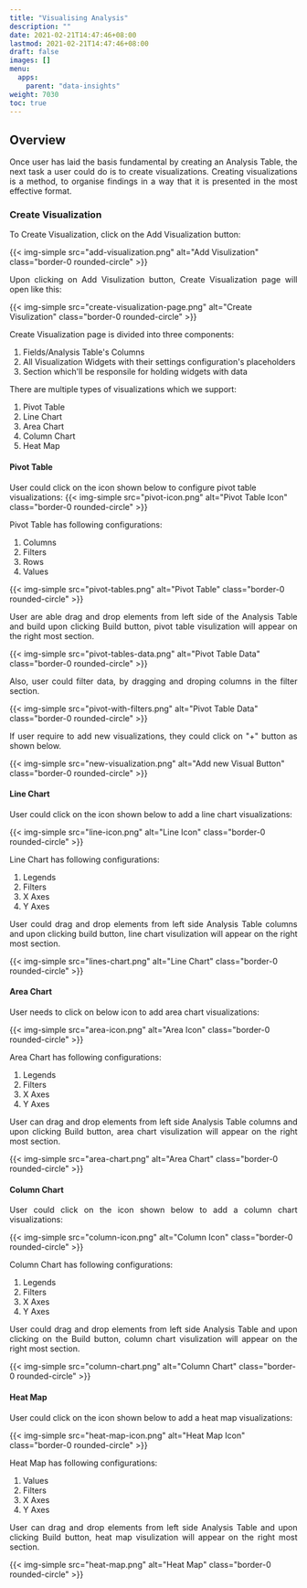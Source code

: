 ```yaml
---
title: "Visualising Analysis"
description: ""
date: 2021-02-21T14:47:46+08:00
lastmod: 2021-02-21T14:47:46+08:00
draft: false
images: []
menu:
  apps:
    parent: "data-insights"
weight: 7030
toc: true
---
```


## Overview
<p style="text-align: justify;">
Once user has laid the basis fundamental by creating an Analysis Table, the next task a user could do is to create visualizations.
Creating visualizations is a method, to organise findings in a way that it is presented in the most effective format. 
</p>

### Create Visualization

To Create Visualization, click on the Add Visualization button:

{{< img-simple src="add-visualization.png" alt="Add Visulization" class="border-0 rounded-circle" >}}

<p style="text-align: justify;">
Upon clicking on Add Visulization button, Create Visualization page will open like this:
</p>

{{< img-simple src="create-visualization-page.png" alt="Create Visulization" class="border-0 rounded-circle" >}}

Create Visualization page is divided into three components:

1. Fields/Analysis Table's Columns
2. All Visualization Widgets with their settings configuration's placeholders
3. Section which'll be responsile for holding widgets with data

There are multiple types of visualizations which we support:

1. Pivot Table
2. Line Chart
3. Area Chart
4. Column Chart
5. Heat Map

#### Pivot Table

User could click on the icon shown below to configure pivot table visualizations:
{{< img-simple src="pivot-icon.png" alt="Pivot Table Icon" class="border-0 rounded-circle" >}}

Pivot Table has following configurations:

1. Columns
2. Filters
3. Rows
4. Values

{{< img-simple src="pivot-tables.png" alt="Pivot Table" class="border-0 rounded-circle" >}}

<p style="text-align: justify;">
User are able drag and drop elements from left side of the Analysis Table and build upon clicking Build button, pivot table visulization will appear on the right most section.
</p>

{{< img-simple src="pivot-tables-data.png" alt="Pivot Table Data" class="border-0 rounded-circle" >}}

<p style="text-align: justify;">
Also, user could filter data, by dragging and droping columns in the filter section.
</p>

{{< img-simple src="pivot-with-filters.png" alt="Pivot Table Data" class="border-0 rounded-circle" >}}

<p style="text-align: justify;">
If user require to add new visualizations, they could click on "+" button as shown below.
</p>

{{< img-simple src="new-visualization.png" alt="Add new Visual Button" class="border-0 rounded-circle" >}}

#### Line Chart

User could click on the icon shown below to add a line chart visualizations:

{{< img-simple src="line-icon.png" alt="Line Icon" class="border-0 rounded-circle" >}}

Line Chart has following configurations:

1. Legends
2. Filters
3. X Axes
4. Y Axes

<p style="text-align: justify;">
User could drag and drop elements from left side Analysis Table columns and upon clicking build button, line chart visulization will appear on the right most section.
</p>

{{< img-simple src="lines-chart.png" alt="Line Chart" class="border-0 rounded-circle" >}}

#### Area Chart

<p style="text-align: justify;">
User needs to click on below icon to add area chart visualizations:
</p>

{{< img-simple src="area-icon.png" alt="Area Icon" class="border-0 rounded-circle" >}}

Area Chart has following configurations:

1. Legends
2. Filters
3. X Axes
4. Y Axes

<p style="text-align: justify;">
User can drag and drop elements from left side Analysis Table columns and upon clicking Build button, area chart visulization will appear on the right most section.
</p>

{{< img-simple src="area-chart.png" alt="Area Chart" class="border-0 rounded-circle" >}}

#### Column Chart

<p style="text-align: justify;">
User could click on the icon shown below to add a column chart visualizations:
</p>

{{< img-simple src="column-icon.png" alt="Column Icon" class="border-0 rounded-circle" >}}

Column Chart has following configurations:

1. Legends
2. Filters
3. X Axes
4. Y Axes

<p style="text-align: justify;">
User could drag and drop elements from left side Analysis Table and upon clicking on the Build button, column chart visulization will appear on the right most section.
</p>

{{< img-simple src="column-chart.png" alt="Column Chart" class="border-0 rounded-circle" >}}

#### Heat Map

<p style="text-align: justify;">
User could click on the icon shown below to add a heat map visualizations:
</p>

{{< img-simple src="heat-map-icon.png" alt="Heat Map Icon" class="border-0 rounded-circle" >}}

Heat Map has following configurations:

1. Values
2. Filters
3. X Axes
4. Y Axes

<p style="text-align: justify;">
User can drag and drop elements from left side Analysis Table and upon clicking Build button, heat map visulization will appear on the right most section.
</p>

{{< img-simple src="heat-map.png" alt="Heat Map" class="border-0 rounded-circle" >}}

